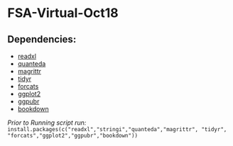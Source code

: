 # FSA-Virtual-Oct18

## Dependencies:

* [readxl](https://github.com/tidyverse/readxl)
* [quanteda](https://github.com/quanteda/quanteda)
* [magrittr](https://github.com/tidyverse/magrittr)
* [tidyr](https://cran.r-project.org/web/packages/tidyr/index.html)
* [forcats](https://forcats.tidyverse.org/)
* [ggplot2](https://ggplot2.tidyverse.org/)
* [ggpubr](http://www.sthda.com/english/rpkgs/ggpubr/)
* [bookdown](https://github.com/rstudio/bookdown)

*Prior to Running script run:*
`install.packages(c("readxl","stringi","quanteda","magrittr", "tidyr", "forcats","ggplot2","ggpubr","bookdown"))`
